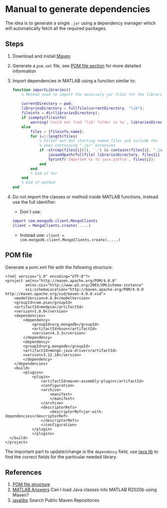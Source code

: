 # Manual to generate dependencies
The idea is to generate a single `.jar` using a dependency manager which will automatically fetch all the required packages.

## Steps
1. Download and install [Maven](https://maven.apache.org/)
2. Generate a `pom.xml` file, see [POM file section](#pom) for more detailed 
information
3. Import dependencies in MATLAB using a function similar to:
	```MATLAB
	function importLibraries()
		% Method used to import the necessary jar files for the libraries used
		
		currentDirectory = pwd;
		librariesDirectory = fullfile(currentDirectory, "lib");
		fileinfo = dir(librariesDirectory);
		if isempty(fileinfo)
			warning('Could not find "lib" folder in %s', librariesDirectory);
		else
			files = {fileinfo.name};
			for i=1:length(files)
				% Filter out dot starting named files and include the 
				% ones containing ".jar" extension 
				if ~strcmp(files{i}(1), '.') && contains(files{i}, ".jar")
					javaaddpath(fullfile( librariesDirectory, files{i} ));
					fprintf('Imported %s to java path\n', files{i});
				end
			end
			% End of for
		end
		% End of method
	end
	```
4. Do not import the classes or method inside MATLAB functions, instead use the
full identifier:
	* Don´t use:
	```MATLAB
	import com.mongodb.client.MongoClients
	client = MongoClients.create(.....)
	```

	* Instead use:
	`client = com.mongodb.client.MongoClients.create(.....)`

## POM file <a name="pom"></a>
Generate a pom.xml file with the following structure:

	<?xml version="1.0" encoding="UTF-8"?>
	<project xmlns="http://maven.apache.org/POM/4.0.0"
			 xmlns:xsi="http://www.w3.org/2001/XMLSchema-instance"
			 xsi:schemaLocation="http://maven.apache.org/POM/4.0.0 http://maven.apache.org/xsd/maven-4.0.0.xsd">
		<modelVersion>4.0.0</modelVersion>
		<groupId>com.psa</groupId>
		<artifactId>medpsa</artifactId>
		<version>1.0.0</version>
		<dependencies>
			<dependency>
			    <groupId>org.mongodb</groupId>
			    <artifactId>bson</artifactId>
			    <version>4.3.3</version>
			</dependency>
			<dependency>
			<groupId>org.mongodb</groupId>
			<artifactId>mongo-java-driver</artifactId>
			<version>3.12.10</version>
			</dependency>
		</dependencies>
		<build>
			<plugins>
			    <plugin>
			        <artifactId>maven-assembly-plugin</artifactId>
			        <configuration>
			        <archive>
			            <manifest>
			            </manifest>
			        </archive>
			        <descriptorRefs>
			            <descriptorRef>jar-with-dependencies</descriptorRef>
			        </descriptorRefs>
			        </configuration>
			    </plugin>
			    </plugins>
	  </build>
	</project>

The important part to update/change is the `dependency` field, use [java lib](https://javalibs.com/)
to find the correct fields for the particular needed library.


## References
1. [POM file structure](https://maven.apache.org/pom.html#Plugin_Repositories)
2. [MATLAB Answers](https://www.mathworks.com/matlabcentral/answers/713843-can-i-load-java-classes-into-matlab-r2020b-using-maven) Can I load Java classes into MATLAB R2020b using Maven? 
3. [javalibs](https://javalibs.com/) Search Public Maven Repositories


